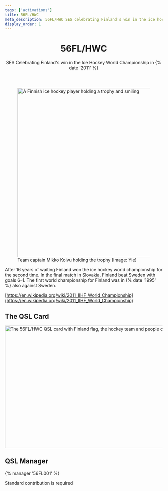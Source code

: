 ```yaml
---
tags: ['activations']
title: 56FL/HWC
meta_description: 56FL/HWC SES celebrating Finland's win in the ice hockey world championship in 2011
display_order: 1
---
```


<header>

# 56FL/HWC

SES Celebrating Finland's win in the Ice Hockey World Championship in {% date '2011' %}
</header>

<figure class="photo">
<img src="/56fl-hwc/images/koivu_pokaali.jpg" width="960" height="540" alt="A Finnish ice hockey player holding a trophy and smiling">
<figcaption>Team captain Mikko Koivu holding the trophy (Image: Yle)</figcaption>
</figure>

After 16 years of waiting Finland won the ice hockey world championship for the second time.
In the final match in Slovakia, Finland beat Sweden with goals 6–1. The first world championship for Finland was in {% date '1995' %} also against Sweden.

[https://en.wikipedia.org/wiki/2011_IIHF_World_Championship](https://en.wikipedia.org/wiki/2011_IIHF_World_Championship)

## The QSL Card

<p><img src="/56fl-hwc/images/FF-56FL_HWC-WEB.jpg" width="600" height="392" alt="The 56FL/HWC QSL card with Finland flag, the hockey team and people celebrating"></p>

## QSL Manager

{% manager '56FL001' %}

Standard contribution is required
